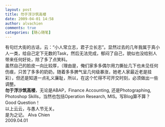 ```yaml
---
layout: post
title: 勿于浮沙筑高楼
date: 2009-04-01 14:58
author: alvachien
comments: true
categories: [随心随笔]
---
```

<div id="bp-5CD1AA99D25FD840_514-content">
<div>有句烂大街的古话，云：“小人常立志，君子立长志”。显然过去的几年我属于真小人一类，给自己定下无数的Task，然后无法完成，郁闷了自己，貌似也没给别人带来任何好处，除了多了点笑料。</div>
<div> </div>
<div>虽然自己的脸皮一向比较厚，（理由是，俺们家多多偶尔用力撕扯几下也未见任何伤痕，只苦了多多的奶奶，随着多多脾气呈几何级暴涨，她老人家最近老是挂彩），但还是知道一点礼义廉耻，所以，在这个忙得不可开交时刻，必须做出一些调整。</div>
<div> </div>
<div><strong>勿于浮沙筑高楼</strong>，无论是ABAP，Finance Accounting, 还是Photographing, Photoshop Skills，当然也包括Operation Research, MIS。写Blog算不算？Good Question！</div>
<div> </div>
<div>以上云云，与愚人节无关。</div>
<div> </div>
<div>是为之记。
Alva Chien</div>
<div>2009.04.01</div>
</div>

